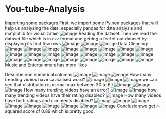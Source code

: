 # You-tube-Analysis
Importing some packages
First, we import some Python packages that will help us analyzing the data, especially pandas for data analysis and matplotlib for visualization
![image](https://user-images.githubusercontent.com/77747784/122914350-2f6ad980-d378-11eb-9ac6-e95e7613da3b.png)
Reading the dataset
Then we read the dataset file which is in csv format and getting a feel of our dataset by displaying its first few rows
![image](https://user-images.githubusercontent.com/77747784/122914466-4c071180-d378-11eb-9518-4379d98816a1.png)
![image](https://user-images.githubusercontent.com/77747784/122914507-575a3d00-d378-11eb-8e5e-21cde4f3baa4.png)
![image](https://user-images.githubusercontent.com/77747784/122914611-6fca5780-d378-11eb-83df-ff0c80a08aac.png)
Data Cleaning:
![image](https://user-images.githubusercontent.com/77747784/122915187-1e6e9800-d379-11eb-99d8-186ea2fb4337.png)
![image](https://user-images.githubusercontent.com/77747784/122915242-2c241d80-d379-11eb-92c7-4d99aa4d77b9.png)
![image](https://user-images.githubusercontent.com/77747784/122915285-37774900-d379-11eb-90f4-ebf65c88feb0.png)
![image](https://user-images.githubusercontent.com/77747784/122915321-452cce80-d379-11eb-9a13-01efd3037a59.png)
![image](https://user-images.githubusercontent.com/77747784/122915373-51b12700-d379-11eb-89c2-5c888b953e63.png)
![image](https://user-images.githubusercontent.com/77747784/122915424-5d9ce900-d379-11eb-9cbe-9dae59541454.png)
![image](https://user-images.githubusercontent.com/77747784/122915471-68f01480-d379-11eb-8869-a5baec0a2957.png)
![image](https://user-images.githubusercontent.com/77747784/122915531-75746d00-d379-11eb-9791-90e778e68330.png)
![image](https://user-images.githubusercontent.com/77747784/122915568-7f966b80-d379-11eb-8b57-0b43f2036ee8.png)
![image](https://user-images.githubusercontent.com/77747784/122915615-8b822d80-d379-11eb-9291-e11b04254b02.png)
![image](https://user-images.githubusercontent.com/77747784/122915655-99d04980-d379-11eb-98a8-23de1388208b.png)
![image](https://user-images.githubusercontent.com/77747784/122915691-a8b6fc00-d379-11eb-9263-d71e8882f74c.png)
![image](https://user-images.githubusercontent.com/77747784/122916520-9c7f6e80-d37a-11eb-8c3a-187e7cd9a552.png)
![image](https://user-images.githubusercontent.com/77747784/122916581-ad2fe480-d37a-11eb-8cb5-f83985de35a4.png)
![image](https://user-images.githubusercontent.com/77747784/122916643-bc169700-d37a-11eb-86b0-e00421e7e283.png)
![image](https://user-images.githubusercontent.com/77747784/122916678-c6389580-d37a-11eb-8744-dd7c6711ee36.png)
![image](https://user-images.githubusercontent.com/77747784/122916704-d0f32a80-d37a-11eb-81ad-a9be29c0a6d1.png)
![image](https://user-images.githubusercontent.com/77747784/122916745-dd778300-d37a-11eb-9d60-5ab217cb4555.png)
![image](https://user-images.githubusercontent.com/77747784/122916818-eec08f80-d37a-11eb-9981-481a1ae90d85.png)
![image](https://user-images.githubusercontent.com/77747784/122916919-0dbf2180-d37b-11eb-9763-0e6fc816ee8b.png)
![image](https://user-images.githubusercontent.com/77747784/122916983-23344b80-d37b-11eb-9322-93f7c66b1025.png)
![image](https://user-images.githubusercontent.com/77747784/122917009-2deee080-d37b-11eb-9dd9-8291bed5f86d.png)
![image](https://user-images.githubusercontent.com/77747784/122917103-452dce00-d37b-11eb-80bc-8eb0c561d68e.png)
![image](https://user-images.githubusercontent.com/77747784/122917181-5c6cbb80-d37b-11eb-9061-362c7c478e39.png)
Music and Entertainment has more likes

Describe non numerical columns
![image](https://user-images.githubusercontent.com/77747784/122917262-773f3000-d37b-11eb-9144-0b341ceab16c.png)
![image](https://user-images.githubusercontent.com/77747784/122917341-8d4cf080-d37b-11eb-973b-3b8f22662062.png)
![image](https://user-images.githubusercontent.com/77747784/122917431-a35ab100-d37b-11eb-8d3e-a0826665aa1c.png)
How many trending videos have capitalised word?
![image](https://user-images.githubusercontent.com/77747784/122917530-c4230680-d37b-11eb-874d-faa3894ebbcd.png)
![image](https://user-images.githubusercontent.com/77747784/122917617-d7ce6d00-d37b-11eb-84fc-83043fc2568d.png)
![image](https://user-images.githubusercontent.com/77747784/122917685-e87ee300-d37b-11eb-905d-ceb600d2bc36.png)
we can see that distribution is normal max between 30 to 60
![image](https://user-images.githubusercontent.com/77747784/122917772-02202a80-d37c-11eb-9281-de9c57e534d8.png)
![image](https://user-images.githubusercontent.com/77747784/122917824-1106dd00-d37c-11eb-8b4e-bbf7c1b2d4ba.png)
![image](https://user-images.githubusercontent.com/77747784/122917929-30056f00-d37c-11eb-8a2f-f8722143c2b6.png)
How many trending videos have an error?
![image](https://user-images.githubusercontent.com/77747784/122918008-44e20280-d37c-11eb-8cac-9162c0b91350.png)
![image](https://user-images.githubusercontent.com/77747784/122918059-56c3a580-d37c-11eb-9b85-7f99ac2c604c.png)
how many trending videos have their rating disabled?
![image](https://user-images.githubusercontent.com/77747784/122918131-6e029300-d37c-11eb-89b8-020c1011e345.png)
How many videos have both ratings and comments disabled?
![image](https://user-images.githubusercontent.com/77747784/122918219-870b4400-d37c-11eb-9db7-259e9cbe4ed6.png)
![image](https://user-images.githubusercontent.com/77747784/122918307-99857d80-d37c-11eb-83c8-0a55ca4d628a.png)
![image](https://user-images.githubusercontent.com/77747784/122918352-a86c3000-d37c-11eb-9bde-2b92622669e2.png)
![image](https://user-images.githubusercontent.com/77747784/122918394-b621b580-d37c-11eb-8d65-b5773aa7eb8a.png)
![image](https://user-images.githubusercontent.com/77747784/122918442-c2a60e00-d37c-11eb-9be7-53e38c0cd604.png)
![image](https://user-images.githubusercontent.com/77747784/122918490-cfc2fd00-d37c-11eb-8079-ab0343abfcbe.png)
![image](https://user-images.githubusercontent.com/77747784/122918542-dcdfec00-d37c-11eb-9bfe-939801865d0e.png)
![image](https://user-images.githubusercontent.com/77747784/122918593-ebc69e80-d37c-11eb-9ae9-db7b90b61cd0.png)
![image](https://user-images.githubusercontent.com/77747784/122918666-fb45e780-d37c-11eb-9522-82a2dda533d9.png)
Conclusion:we get r-squared score of 0.89 which is pretty good.





















